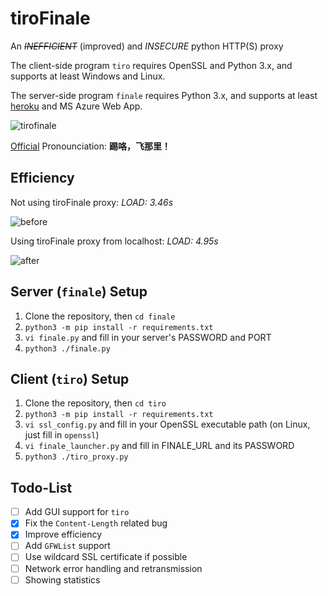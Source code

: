 # tiroFinale
An <del>*INEFFICIENT*</del> (improved) and *INSECURE* python HTTP(S) proxy

The client-side program `tiro` requires OpenSSL and Python 3.x, and supports at least Windows and Linux.

The server-side program `finale` requires Python 3.x, and supports at least [heroku](http://heroku.com) and MS Azure Web App.

![tirofinale](https://cloud.githubusercontent.com/assets/6646473/16940706/251b6fde-4dbe-11e6-9a1c-701e45aeb630.png)

[Official](http://bangumi.bilibili.com/anime/2539) Pronounciation: **踢咯，飞那里！**

## Efficiency

Not using tiroFinale proxy: *LOAD: 3.46s*

![before](https://cloud.githubusercontent.com/assets/6646473/16955889/e033fc4c-4e08-11e6-9b18-f00bf75a5f50.png)

Using tiroFinale proxy from localhost: *LOAD: 4.95s*

![after](https://cloud.githubusercontent.com/assets/6646473/16955850/c6c0f666-4e08-11e6-9feb-7fd576c5cf44.png)


## Server (`finale`) Setup

1. Clone the repository, then `cd finale`
2. `python3 -m pip install -r requirements.txt`
3. `vi finale.py` and fill in your server's PASSWORD and PORT
4. `python3 ./finale.py`

## Client (`tiro`) Setup

1. Clone the repository, then `cd tiro`
2. `python3 -m pip install -r requirements.txt`
3. `vi ssl_config.py` and fill in your OpenSSL executable path (on Linux, just fill in `openssl`)
4. `vi finale_launcher.py` and fill in FINALE_URL and its PASSWORD
5. `python3 ./tiro_proxy.py`

## Todo-List

- [ ] Add GUI support for `tiro`
- [x] Fix the `Content-Length` related bug
- [x] Improve efficiency
- [ ] Add `GFWList` support
- [ ] Use wildcard SSL certificate if possible
- [ ] Network error handling and retransmission
- [ ] Showing statistics

